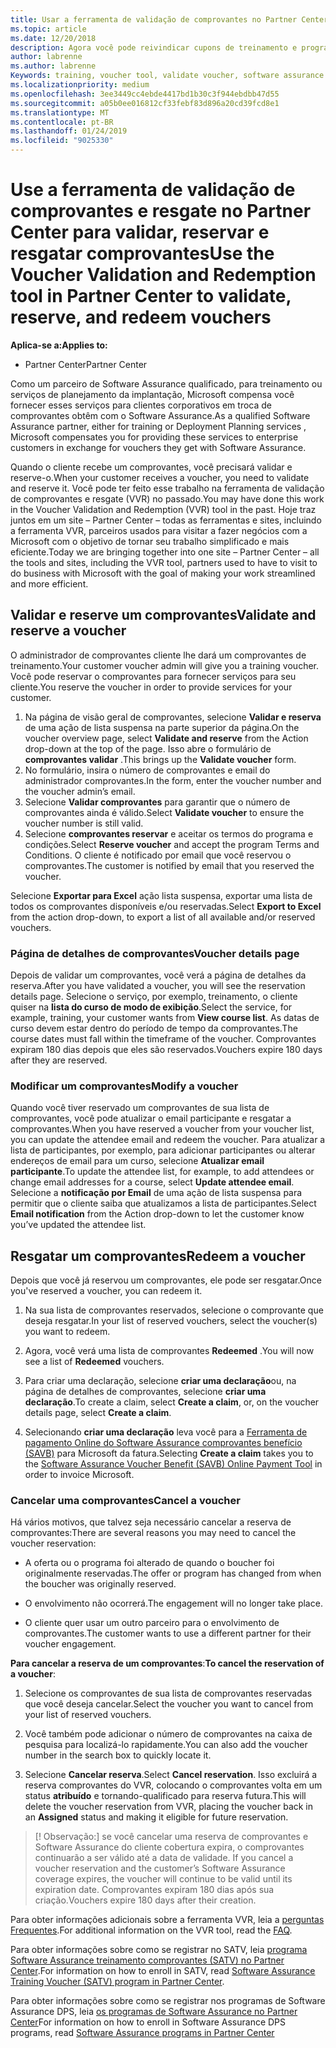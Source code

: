 ```yaml
---
title: Usar a ferramenta de validação de comprovantes no Partner Center para cupons de treinamento e outros | Partner Center
ms.topic: article
ms.date: 12/20/2018
description: Agora você pode reivindicar cupons de treinamento e programas de garantia de software no Partner Center
author: labrenne
ms.author: labrenne
Keywords: training, voucher tool, validate voucher, software assurance claims, DPS, SATV
ms.localizationpriority: medium
ms.openlocfilehash: 3ee3449cc4ebde4417bd1b30c3f944ebdbb47d55
ms.sourcegitcommit: a05b0ee016812cf33febf83d896a20cd39fcd8e1
ms.translationtype: MT
ms.contentlocale: pt-BR
ms.lasthandoff: 01/24/2019
ms.locfileid: "9025330"
---
```

# <a name="use-the-voucher-validation-and-redemption-tool-in-partner-center-to-validate-reserve-and-redeem-vouchers"></a><span data-ttu-id="eb6d8-103">Use a ferramenta de validação de comprovantes e resgate no Partner Center para validar, reservar e resgatar comprovantes</span><span class="sxs-lookup"><span data-stu-id="eb6d8-103">Use the Voucher Validation and Redemption tool in Partner Center to validate, reserve, and redeem vouchers</span></span> 

**<span data-ttu-id="eb6d8-104">Aplica-se a:</span><span class="sxs-lookup"><span data-stu-id="eb6d8-104">Applies to:</span></span>**

- <span data-ttu-id="eb6d8-105">Partner Center</span><span class="sxs-lookup"><span data-stu-id="eb6d8-105">Partner Center</span></span>

<span data-ttu-id="eb6d8-106">Como um parceiro de Software Assurance qualificado, para treinamento ou serviços de planejamento da implantação, Microsoft compensa você fornecer esses serviços para clientes corporativos em troca de comprovantes obtêm com o Software Assurance.</span><span class="sxs-lookup"><span data-stu-id="eb6d8-106">As a qualified Software Assurance partner, either for training or Deployment Planning services , Microsoft compensates you for providing these services to enterprise customers in exchange for vouchers they get with Software Assurance.</span></span>

<span data-ttu-id="eb6d8-107">Quando o cliente recebe um comprovantes, você precisará validar e reserve-o.</span><span class="sxs-lookup"><span data-stu-id="eb6d8-107">When your customer receives a voucher, you need to validate and reserve it.</span></span> <span data-ttu-id="eb6d8-108">Você pode ter feito esse trabalho na ferramenta de validação de comprovantes e resgate (VVR) no passado.</span><span class="sxs-lookup"><span data-stu-id="eb6d8-108">You may have done this work in the Voucher Validation and Redemption (VVR) tool in the past.</span></span> <span data-ttu-id="eb6d8-109">Hoje traz juntos em um site – Partner Center – todas as ferramentas e sites, incluindo a ferramenta VVR, parceiros usados para visitar a fazer negócios com a Microsoft com o objetivo de tornar seu trabalho simplificado e mais eficiente.</span><span class="sxs-lookup"><span data-stu-id="eb6d8-109">Today we are bringing together into one site – Partner Center – all the tools and sites, including the VVR tool, partners used to have to visit to do business with Microsoft with the goal of making your work streamlined and more efficient.</span></span>

## <a name="validate-and-reserve-a-voucher"></a><span data-ttu-id="eb6d8-110">Validar e reserve um comprovantes</span><span class="sxs-lookup"><span data-stu-id="eb6d8-110">Validate and reserve a voucher</span></span>

<span data-ttu-id="eb6d8-111">O administrador de comprovantes cliente lhe dará um comprovantes de treinamento.</span><span class="sxs-lookup"><span data-stu-id="eb6d8-111">Your customer voucher admin will give you a training voucher.</span></span> <span data-ttu-id="eb6d8-112">Você pode reservar o comprovantes para fornecer serviços para seu cliente.</span><span class="sxs-lookup"><span data-stu-id="eb6d8-112">You reserve the voucher in order to provide services for your customer.</span></span>

1. <span data-ttu-id="eb6d8-113">Na página de visão geral de comprovantes, selecione **Validar e reserva** de uma ação de lista suspensa na parte superior da página.</span><span class="sxs-lookup"><span data-stu-id="eb6d8-113">On the voucher overview page, select **Validate and reserve** from the Action drop-down at the top of the page.</span></span> <span data-ttu-id="eb6d8-114">Isso abre o formulário de **comprovantes validar** .</span><span class="sxs-lookup"><span data-stu-id="eb6d8-114">This brings up the **Validate voucher** form.</span></span>
2. <span data-ttu-id="eb6d8-115">No formulário, insira o número de comprovantes e email do administrador comprovantes.</span><span class="sxs-lookup"><span data-stu-id="eb6d8-115">In the form, enter the voucher number and the voucher admin’s email.</span></span>
3. <span data-ttu-id="eb6d8-116">Selecione **Validar comprovantes** para garantir que o número de comprovantes ainda é válido.</span><span class="sxs-lookup"><span data-stu-id="eb6d8-116">Select **Validate voucher** to ensure the voucher number is still valid.</span></span>
4. <span data-ttu-id="eb6d8-117">Selecione **comprovantes reservar** e aceitar os termos do programa e condições.</span><span class="sxs-lookup"><span data-stu-id="eb6d8-117">Select **Reserve voucher** and accept the program Terms and Conditions.</span></span> <span data-ttu-id="eb6d8-118">O cliente é notificado por email que você reservou o comprovantes.</span><span class="sxs-lookup"><span data-stu-id="eb6d8-118">The customer is notified by email that you reserved the voucher.</span></span>

<span data-ttu-id="eb6d8-119">Selecione **Exportar para Excel** ação lista suspensa, exportar uma lista de todos os comprovantes disponíveis e/ou reservadas.</span><span class="sxs-lookup"><span data-stu-id="eb6d8-119">Select **Export to Excel** from the action drop-down, to export a list of all available and/or reserved vouchers.</span></span>

### <a name="voucher-details-page"></a><span data-ttu-id="eb6d8-120">Página de detalhes de comprovantes</span><span class="sxs-lookup"><span data-stu-id="eb6d8-120">Voucher details page</span></span>

<span data-ttu-id="eb6d8-121">Depois de validar um comprovantes, você verá a página de detalhes da reserva.</span><span class="sxs-lookup"><span data-stu-id="eb6d8-121">After you have validated a voucher, you will see the reservation details page.</span></span> <span data-ttu-id="eb6d8-122">Selecione o serviço, por exemplo, treinamento, o cliente quiser na **lista do curso de modo de exibição**.</span><span class="sxs-lookup"><span data-stu-id="eb6d8-122">Select the service, for example, training, your customer wants from **View course list**.</span></span>
<span data-ttu-id="eb6d8-123">As datas de curso devem estar dentro do período de tempo da comprovantes.</span><span class="sxs-lookup"><span data-stu-id="eb6d8-123">The course dates must fall within the timeframe of the voucher.</span></span> <span data-ttu-id="eb6d8-124">Comprovantes expiram 180 dias depois que eles são reservados.</span><span class="sxs-lookup"><span data-stu-id="eb6d8-124">Vouchers expire 180 days after they are reserved.</span></span>

### <a name="modify-a-voucher"></a><span data-ttu-id="eb6d8-125">Modificar um comprovantes</span><span class="sxs-lookup"><span data-stu-id="eb6d8-125">Modify a voucher</span></span>

<span data-ttu-id="eb6d8-126">Quando você tiver reservado um comprovantes de sua lista de comprovantes, você pode atualizar o email participante e resgatar a comprovantes.</span><span class="sxs-lookup"><span data-stu-id="eb6d8-126">When you have reserved a voucher from your voucher list, you can update the attendee email and redeem the voucher.</span></span> <span data-ttu-id="eb6d8-127">Para atualizar a lista de participantes, por exemplo, para adicionar participantes ou alterar endereços de email para um curso, selecione **Atualizar email participante**.</span><span class="sxs-lookup"><span data-stu-id="eb6d8-127">To update the attendee list, for example, to add attendees or change email addresses for a course, select **Update attendee email**.</span></span> <span data-ttu-id="eb6d8-128">Selecione a **notificação por Email** de uma ação de lista suspensa para permitir que o cliente saiba que atualizamos a lista de participantes.</span><span class="sxs-lookup"><span data-stu-id="eb6d8-128">Select **Email notification** from the Action drop-down to let the customer know you’ve updated the attendee list.</span></span>

## <a name="redeem-a-voucher"></a><span data-ttu-id="eb6d8-129">Resgatar um comprovantes</span><span class="sxs-lookup"><span data-stu-id="eb6d8-129">Redeem a voucher</span></span>

<span data-ttu-id="eb6d8-130">Depois que você já reservou um comprovantes, ele pode ser resgatar.</span><span class="sxs-lookup"><span data-stu-id="eb6d8-130">Once you've reserved a voucher, you can redeem it.</span></span> 

1. <span data-ttu-id="eb6d8-131">Na sua lista de comprovantes reservados, selecione o comprovante que deseja resgatar.</span><span class="sxs-lookup"><span data-stu-id="eb6d8-131">In your list of reserved vouchers, select the voucher(s) you want to redeem.</span></span> 
2. <span data-ttu-id="eb6d8-132">Agora, você verá uma lista de comprovantes **Redeemed** .</span><span class="sxs-lookup"><span data-stu-id="eb6d8-132">You will now see a list of **Redeemed** vouchers.</span></span>

4. <span data-ttu-id="eb6d8-133">Para criar uma declaração, selecione **criar uma declaração**ou, na página de detalhes de comprovantes, selecione **criar uma declaração**.</span><span class="sxs-lookup"><span data-stu-id="eb6d8-133">To create a claim, select **Create a claim**, or, on the voucher details page, select **Create a claim**.</span></span>

5. <span data-ttu-id="eb6d8-134">Selecionando **criar uma declaração** leva você para a [Ferramenta de pagamento Online do Software Assurance comprovantes benefício (SAVB)](https://planningservices.partners.extranet.microsoft.com/en/Pages/getpaid.aspx) para Microsoft da fatura.</span><span class="sxs-lookup"><span data-stu-id="eb6d8-134">Selecting **Create a claim** takes you to the [Software Assurance Voucher Benefit (SAVB) Online Payment Tool](https://planningservices.partners.extranet.microsoft.com/en/Pages/getpaid.aspx) in order to invoice Microsoft.</span></span>


### <a name="cancel-a-voucher"></a><span data-ttu-id="eb6d8-135">Cancelar uma comprovantes</span><span class="sxs-lookup"><span data-stu-id="eb6d8-135">Cancel a voucher</span></span>

<span data-ttu-id="eb6d8-136">Há vários motivos, que talvez seja necessário cancelar a reserva de comprovantes:</span><span class="sxs-lookup"><span data-stu-id="eb6d8-136">There are several reasons you may need to cancel the voucher reservation:</span></span>

- <span data-ttu-id="eb6d8-137">A oferta ou o programa foi alterado de quando o boucher foi originalmente reservadas.</span><span class="sxs-lookup"><span data-stu-id="eb6d8-137">The offer or program has changed from when the boucher was originally reserved.</span></span>

- <span data-ttu-id="eb6d8-138">O envolvimento não ocorrerá.</span><span class="sxs-lookup"><span data-stu-id="eb6d8-138">The engagement will no longer take place.</span></span>

- <span data-ttu-id="eb6d8-139">O cliente quer usar um outro parceiro para o envolvimento de comprovantes.</span><span class="sxs-lookup"><span data-stu-id="eb6d8-139">The customer wants to use a different partner for their voucher engagement.</span></span>

<span data-ttu-id="eb6d8-140">**Para cancelar a reserva de um comprovantes**:</span><span class="sxs-lookup"><span data-stu-id="eb6d8-140">**To cancel the reservation of a voucher**:</span></span>

1. <span data-ttu-id="eb6d8-141">Selecione os comprovantes de sua lista de comprovantes reservadas que você deseja cancelar.</span><span class="sxs-lookup"><span data-stu-id="eb6d8-141">Select the voucher you want to cancel from your list of reserved vouchers.</span></span>

2. <span data-ttu-id="eb6d8-142">Você também pode adicionar o número de comprovantes na caixa de pesquisa para localizá-lo rapidamente.</span><span class="sxs-lookup"><span data-stu-id="eb6d8-142">You can also add the voucher number in the search box to quickly locate it.</span></span> 

3. <span data-ttu-id="eb6d8-143">Selecione **Cancelar reserva**.</span><span class="sxs-lookup"><span data-stu-id="eb6d8-143">Select **Cancel reservation**.</span></span> <span data-ttu-id="eb6d8-144">Isso excluirá a reserva comprovantes do VVR, colocando o comprovantes volta em um status **atribuído** e tornando-qualificado para reserva futura.</span><span class="sxs-lookup"><span data-stu-id="eb6d8-144">This will delete the voucher reservation from VVR, placing the voucher back in an **Assigned** status and making it eligible for future reservation.</span></span>

>[! Observação:]<span data-ttu-id="eb6d8-145"> se você cancelar uma reserva de comprovantes e Software Assurance do cliente cobertura expira, o comprovantes continuarão a ser válido até a data de validade.</span><span class="sxs-lookup"><span data-stu-id="eb6d8-145"> If you cancel a voucher reservation and the customer’s Software Assurance coverage expires, the voucher will continue to be valid until its expiration date.</span></span> <span data-ttu-id="eb6d8-146">Comprovantes expiram 180 dias após sua criação.</span><span class="sxs-lookup"><span data-stu-id="eb6d8-146">Vouchers expire 180 days after their creation.</span></span>

<span data-ttu-id="eb6d8-147">Para obter informações adicionais sobre a ferramenta VVR, leia a [perguntas Frequentes](vvr-faq.md).</span><span class="sxs-lookup"><span data-stu-id="eb6d8-147">For additional information on the VVR tool, read the [FAQ](vvr-faq.md).</span></span>

<span data-ttu-id="eb6d8-148">Para obter informações sobre como se registrar no SATV, leia [programa Software Assurance treinamento comprovantes (SATV) no Partner Center](software-assurance-satv.md).</span><span class="sxs-lookup"><span data-stu-id="eb6d8-148">For information on how to enroll in SATV, read [Software Assurance Training Voucher (SATV) program in Partner Center](software-assurance-satv.md).</span></span>

<span data-ttu-id="eb6d8-149">Para obter informações sobre como se registrar nos programas de Software Assurance DPS, leia [os programas de Software Assurance no Partner Center](software-assurance-dps.md)</span><span class="sxs-lookup"><span data-stu-id="eb6d8-149">For information on how to enroll in Software Assurance DPS programs, read [Software Assurance programs in Partner Center](software-assurance-dps.md)</span></span>

